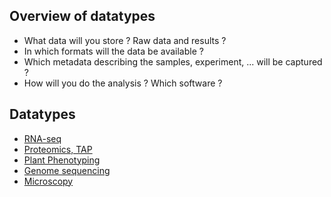 ## Overview of datatypes

* What data will you store ? Raw data and results ?
* In which formats will the data be available ?
* Which metadata describing the samples, experiment, ... will be captured ?
* How will you do the analysis ? Which software ?

## Datatypes

* [RNA-seq](rnaseq.md)
* [Proteomics, TAP](proteomics.md)
* [Plant Phenotyping](phenotyping.md)
* [Genome sequencing](genomeseq.md)
* [Microscopy](microscopy.md)
